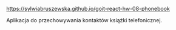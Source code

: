 https://sylwiabruszewska.github.io/goit-react-hw-08-phonebook

Aplikacja do przechowywania kontaktów książki telefonicznej.
